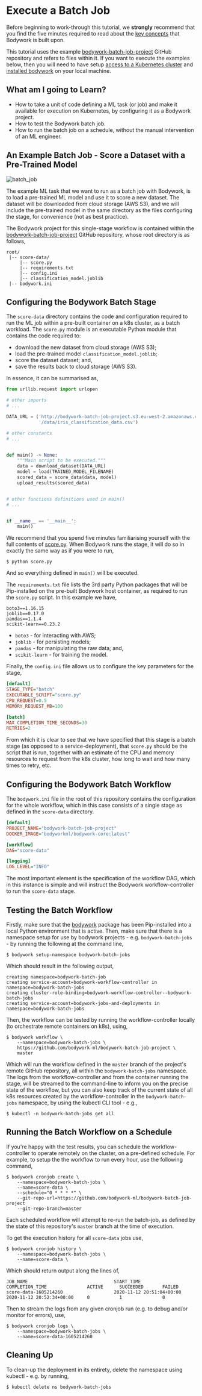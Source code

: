 # Execute a Batch Job

Before beginning to work-through this tutorial, we **strongly** recommend that you find the five minutes required to read about the [key concepts](key_concepts.md) that Bodywork is built upon.

This tutorial uses the example [bodywork-batch-job-project](https://github.com/bodywork-ml/bodywork-batch-job-project) GitHub repository and refers to files within it. If you want to execute the examples below, then you will need to have setup [access to a Kubernetes cluster](index.md#prerequisites) and [installed bodywork](installation.md) on your local machine.

## What am I going to Learn?

* How to take a unit of code defining a ML task (or job) and make it available for execution on Kubernetes, by configuring it as a Bodywork project.
* How to test the Bodywork batch job.
* How to run the batch job on a schedule, without the manual intervention of an ML engineer.

## An Example Batch Job - Score a Dataset with a Pre-Trained Model

![batch_job](images/concepts_batch_job.png)

The example ML task that we want to run as a batch job with Bodywork, is to load a pre-trained ML model and use it to score a new dataset. The dataset will be downloaded from cloud storage (AWS S3), and we will include the pre-trained model in the same directory as the files configuring the stage, for convenience (not as best practice).

The Bodywork project for this single-stage workflow is contained within the [bodywork-batch-job-project](https://github.com/bodywork-ml/bodywork-batch-job-project) GitHub repository, whose root directory is as follows,

```text
root/
 |-- score-data/
     |-- score.py
     |-- requirements.txt
     |-- config.ini
     |-- classification_model.joblib
 |-- bodywork.ini
```

## Configuring the Bodywork Batch Stage

The `score-data` directory contains the code and configuration required to run the ML job within a pre-built container on a k8s cluster, as a batch workload. The `score.py` module is an executable Python module that contains the code required to:

* download the new dataset from cloud storage (AWS S3);
* load the pre-trained model `classification_model.joblib`;
* score the dataset dataset; and,
* save the results back to cloud storage (AWS S3).

In essence, it can be summarised as,

```python
from urllib.request import urlopen

# other imports
# ...

DATA_URL = ('http://bodywork-batch-job-project.s3.eu-west-2.amazonaws.com'
            '/data/iris_classification_data.csv')

# other constants
# ...


def main() -> None:
    """Main script to be executed."""
    data = download_dataset(DATA_URL)
    model = load(TRAINED_MODEL_FILENAME)
    scored_data = score_data(data, model)
    upload_results(scored_data)


# other functions definitions used in main()
# ...


if __name__ == '__main__':
    main()
```

We recommend that you spend five minutes familiarising yourself with the full contents of [score.py](https://github.com/bodywork-ml/bodywork-batch-job-project/blob/master/score-data/score.py). When Bodywork runs the stage, it will do so in exactly the same way as if you were to run,

```shell
$ python score.py
```

And so everything defined in `main()` will be executed.

The `requirements.txt` file lists the 3rd party Python packages that will be Pip-installed on the pre-built Bodywork host container, as required to run the `score.py` script. In this example we have,

```text
boto3==1.16.15
joblib==0.17.0
pandas==1.1.4
scikit-learn==0.23.2
```

* `boto3` - for interacting with AWS;
* `joblib` - for persisting models;
* `pandas` - for manipulating the raw data; and,
* `scikit-learn` - for training the model.

Finally, the `config.ini` file allows us to configure the key parameters for the stage,

```ini
[default]
STAGE_TYPE="batch"
EXECUTABLE_SCRIPT="score.py"
CPU_REQUEST=0.5
MEMORY_REQUEST_MB=100

[batch]
MAX_COMPLETION_TIME_SECONDS=30
RETRIES=2
```

From which it is clear to see that we have specified that this stage is a batch stage (as opposed to a service-deployment), that `score.py` should be the script that is run, together with an estimate of the CPU and memory resources to request from the k8s cluster, how long to wait and how many times to retry, etc.

## Configuring the Bodywork Batch Workflow

The `bodywork.ini` file in the root of this repository contains the configuration for the whole workflow, which in this case consists of a single stage as defined in the `score-data` directory.

```ini
[default]
PROJECT_NAME="bodywork-batch-job-project"
DOCKER_IMAGE="bodyworkml/bodywork-core:latest"

[workflow]
DAG="score-data"

[logging]
LOG_LEVEL="INFO"
```

The most important element is the specification of the workflow DAG, which in this instance is simple and will instruct the Bodywork workflow-controller to run the `score-data` stage.

## Testing the Batch Workflow

Firstly, make sure that the [bodywork](https://pypi.org/project/bodywork/) package has been Pip-installed into a local Python environment that is active. Then, make sure that there is a namespace setup for use by bodywork projects - e.g. `bodywork-batch-jobs` - by running the following at the command line,

```shell
$ bodywork setup-namespace bodywork-batch-jobs
```

Which should result in the following output,

```text
creating namespace=bodywork-batch-job
creating service-account=bodywork-workflow-controller in namespace=bodywork-batch-jobs
creating cluster-role-binding=bodywork-workflow-controller--bodywork-batch-jobs
creating service-account=bodywork-jobs-and-deployments in namespace=bodywork-batch-jobs
```

Then, the workflow can be tested by running the workflow-controller locally (to orchestrate remote containers on k8s), using,

```shell
$ bodywork workflow \
    --namespace=bodywork-batch-jobs \
    https://github.com/bodywork-ml/bodywork-batch-job-project \
    master
```

Which will run the workflow defined in the `master` branch of the project's remote GitHub repository, all within the `bodywork-batch-jobs` namespace. The logs from the workflow-controller and from the container running the stage, will be streamed to the command-line to inform you on the precise state of the workflow, but you can also keep track of the current state of all k8s resources created by the workflow-controller in the `bodywork-batch-jobs` namespace, by using the kubectl CLI tool - e.g.,

```shell
$ kubectl -n bodywork-batch-jobs get all
```

## Running the Batch Workflow on a Schedule

If you're happy with the test results, you can schedule the workflow-controller to operate remotely on the cluster, on a pre-defined schedule. For example, to setup the the workflow to run every hour, use the following command,

```shell
$ bodywork cronjob create \
    --namespace=bodywork-batch-jobs \
    --name=score-data \
    --schedule="0 * * * *" \
    --git-repo-url=https://github.com/bodywork-ml/bodywork-batch-job-project
    --git-repo-branch=master
```

Each scheduled workflow will attempt to re-run the batch-job, as defined by the state of this repository's `master` branch at the time of execution.

To get the execution history for all `score-data` jobs use,

```shell
$ bodywork cronjob history \
    --namespace=bodywork-batch-jobs \
    --name=score-data \
```

Which should return output along the lines of,

```text
JOB_NAME                                START_TIME                    COMPLETION_TIME               ACTIVE      SUCCEEDED       FAILED
score-data-1605214260                   2020-11-12 20:51:04+00:00     2020-11-12 20:52:34+00:00     0           1               0
```

Then to stream the logs from any given cronjob run (e.g. to debug and/or monitor for errors), use,

```shell
$ bodywork cronjob logs \
    --namespace=bodywork-batch-jobs \
    --name=score-data-1605214260
```

## Cleaning Up

To clean-up the deployment in its entirety, delete the namespace using kubectl - e.g. by running,

```shell
$ kubectl delete ns bodywork-batch-jobs
```
